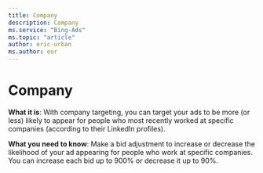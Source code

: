 ```yaml
---
title: Company
description: Company
ms.service: "Bing-Ads"
ms.topic: "article"
author: eric-urban
ms.author: eur
---
```


# Company

**What it is**: With company targeting, you can target your ads to be more (or less) likely to appear for people who most recently worked at specific companies (according to their LinkedIn profiles).

**What you need to know**: Make a bid adjustment to increase or decrease the likelihood of your ad appearing for people who work at specific companies. You can increase each bid up to 900% or decrease it up to 90%.


